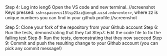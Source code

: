 Step 4:
Log into ieng6
  Open the VS code and new terminal. //screenshot
  Keys pressed: `ssh<space>cs15lsp23zz@ieng6.ucsd.edu<enter>`, where zz is unique numbers you can find in your github profile //screenshot 
  

Step 5:
Clone your fork of the repository from your Github account
Step 6:
Run the tests, demonstrating that they fail
Step7:
Edit the code file to fix the failing test
Step 8:
Run the tests, demonstrating that they now succeed
Step 9:
Commit and push the resulting change to your Github account (you can pick any commit message!)
